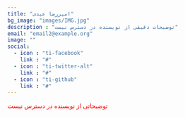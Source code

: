 ```yaml
---
title: "امیررضا عبدی"
bg_image: "images/IMG.jpg"
description : "توضیحات دقیقی از نویسنده در دسترس نیست"
email: "email2@example.org"
image: ""
social:
  - icon : "ti-facebook"
    link : "#"
  - icon : "ti-twitter-alt"
    link : "#"
  - icon : "ti-github"
    link : "#"
---
```



<p style="color: red;">توضیحاتی از نویسنده در دسترس نیست</p>